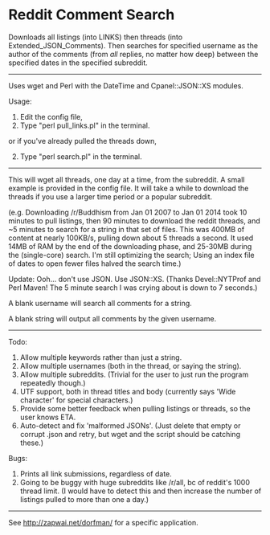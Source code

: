 # Reddit Comment Search
Downloads all listings (into LINKS) then threads (into Extended_JSON_Comments). Then searches for specified username as the author of the comments (from *all* replies, no matter how deep) between the specified dates in the specified subreddit. 

----

Uses wget and Perl with the DateTime and Cpanel::JSON::XS modules.

Usage:
1) Edit the config file,
2) Type "perl pull_links.pl" in the terminal.

or if you've already pulled the threads down,

2) Type "perl search.pl" in the terminal.

----

This will wget all threads, one day at a time, from the subreddit.
A small example is provided in the config file. It will take a while to download the threads if you use a larger time period or a popular subreddit.

(e.g. Downloading /r/Buddhism from Jan 01 2007 to Jan 01 2014 took 10 minutes to pull listings, then 90 minutes to download the reddit threads, and ~5 minutes to search for a string in that set of files. This was 400MB of content at nearly 100KB/s, pulling down about 5 threads a second. It used 14MB of RAM by the end of the downloading phase, and 25-30MB during the (single-core) search. I'm still optimizing the search; Using an index file of dates to open fewer files halved the search time.)

Update: Ooh... don't use JSON. Use JSON::XS. (Thanks Devel::NYTProf and Perl Maven! The 5 minute search I was crying about is down to 7 seconds.)

A blank username will search all comments for a string.

A blank string will output all comments by the given username.

----

Todo:
1) Allow multiple keywords rather than just a string.
2) Allow multiple usernames (both in the thread, or saying the string).
3) Allow multiple subreddits. (Trivial for the user to just run the program repeatedly though.)
4) UTF support, both in thread titles and body (currently says 'Wide character' for special characters.)
5) Provide some better feedback when pulling listings or threads, so the user knows ETA.
6) Auto-detect and fix 'malformed JSONs'. (Just delete that empty or corrupt .json and retry, but wget and the script should be catching these.)

Bugs:
1) Prints all link submissions, regardless of date.
2) Going to be buggy with huge subreddits like /r/all, bc of reddit's 1000 thread limit. (I would have to detect this and then increase the number of listings pulled to more than one a day.)

----

See http://zapwai.net/dorfman/ for a specific application.
